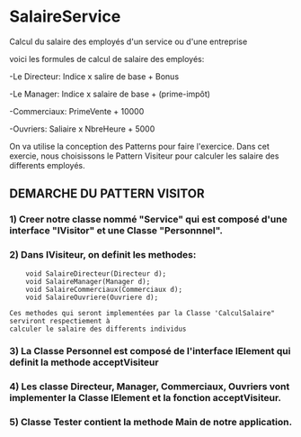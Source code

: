 # SalaireService

Calcul du salaire des employés d'un service ou d'une entreprise

voici les formules de calcul de salaire des employés:

-Le Directeur: Indice x salire de base + Bonus

-Le Manager: Indice x salaire de base + (prime-impôt)

-Commerciaux: PrimeVente + 10000

-Ouvriers: Saliaire x NbreHeure + 5000

On va utilise la conception des Patterns pour faire l'exercice. Dans cet exercie, 
nous choisissons le Pattern Visiteur pour calculer les salaire des differents employés.

## DEMARCHE DU PATTERN VISITOR 

 ### 1) Creer notre classe nommé "Service" qui est composé d'une interface "IVisitor" et une Classe "Personnnel".
 
### 2) Dans IVisiteur, on definit les methodes:
 
        void SalaireDirecteur(Directeur d);
        void SalaireManager(Manager d);
        void SalaireCommerciaux(Commerciaux d);
        void SalaireOuvriere(Ouvriere d);
        
    Ces methodes qui seront implementées par la Classe 'CalculSalaire" serviront respectiement à 
    calculer le salaire des differents individus
    
### 3) La Classe Personnel est composé de l'interface IElement qui definit la methode acceptVisiteur

### 4) Les classe Directeur, Manager, Commerciaux, Ouvriers vont implementer la Classe IElement et la fonction acceptVisiteur.

### 5) Classe Tester contient la methode Main de notre application.

